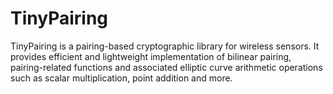 TinyPairing
===========

TinyPairing is a pairing-based cryptographic library for wireless sensors. It provides efficient and lightweight implementation of bilinear pairing, pairing-related functions and associated elliptic curve arithmetic operations such as scalar multiplication, point addition and more.
